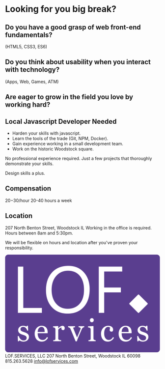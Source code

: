 # Looking for you big break?

## Do you have a good grasp of web front-end fundamentals?
(HTML5, CSS3, ES6)

## Do you think about usability when you interact with technology?
(Apps, Web, Games, ATM)

## Are eager to grow in the field you love by working hard?

## Local Javascript Developer Needed
* Harden your skills with javascript.
* Learn the tools of the trade (Git, NPM, Docker).
* Gain experience working in a small development team.
* Work on the historic Woodstock square.

No professional experience required. Just a few projects that thoroughly demonstrate your skills.

Design skills a plus.

## Compensation
20$-30$/hour
20-40 hours a week

## Location 
207 North Benton Street, Woodstock IL
Working in the office is required.
Hours between 8am and 5:30pm.

We will be flexible on hours and location after you've proven your responsibility.


![LOF.Services, LLC](img/LOFLOGO-alt.svg "Logo Title Text 1")
LOF.SERVICES, LLC
207 North Benton Street, Woodstock IL 60098
815.263.5628
info@lofservices.com